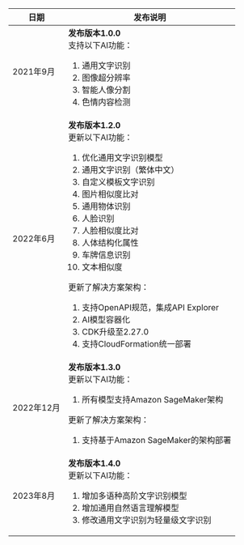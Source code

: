 | 日期       | 发布说明                                                                                                                                                                                                                                                                                                                               |
|----------|------------------------------------------------------------------------------------------------------------------------------------------------------------------------------------------------------------------------------------------------------------------------------------------------------------------------------------|
| 2021年9月  | **发布版本1.0.0** <br>支持以下AI功能：<ol><li>通用文字识别</li><li>图像超分辨率</li><li>智能人像分割</li><li>色情内容检测</li></ol>                                                                                                                                                                                                                                   |
| 2022年6月  | **发布版本1.2.0** <br> 更新以下AI功能：<ol><li>优化通用文字识别模型</li><li>通用文字识别（繁体中文）</li><li>自定义模板文字识别</li><li>图片相似度比对</li><li>通用物体识别</li><li>人脸识别</li><li>人脸相似度比对</li><li>人体结构化属性</li><li>车牌信息识别</li><li>文本相似度</li></ol> 更新了解决方案架构： <ol><li>支持OpenAPI规范，集成API Explorer</li><li>AI模型容器化</li><li>CDK升级至2.27.0</li><li>支持CloudFormation统一部署</li></ol> |
| 2022年12月 | **发布版本1.3.0** <br> 更新以下AI功能：<ol><li>所有模型支持Amazon SageMaker架构</li></ol></ol> 更新了解决方案架构： <ol><li>支持基于Amazon SageMaker的架构部署</li></ol>                                                                                                                                                                                                 |
| 2023年8月  | **发布版本1.4.0** <br> 更新以下AI功能：<ol><li>增加多语种高阶文字识别模型</li><li>增加通用自然语言理解模型</li><li>修改通用文字识别为轻量级文字识别</li></ol>                                                                                                                                                                                                                          |




